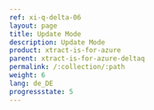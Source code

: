 ```yaml
---
ref: xi-q-delta-06
layout: page
title: Update Mode
description: Update Mode
product: xtract-is-for-azure
parent: xtract-is-for-azure-deltaq
permalink: /:collection/:path
weight: 6
lang: de_DE
progressstate: 5
---
```

